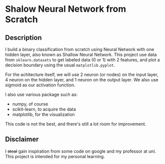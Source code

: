 # Shalow Neural Network from Scratch

## Description

I build a binary classification from scratch using Neural Network with one hidden layer, also known as Shallow Neural Network.
This project use data from `sklearn.datasets` to get labeled data (0 or 1) with 2 features, and plot a decision boundary using the usual `matplotlib.pyplot`.

For the achitecture itself, we will use 2 neuron (or nodes) on the input layer, 4 neuron on the hidden layer, and 1 neuron on the output layer. We also use sigmoid 
as our activation function.

I also use various package such as:

- numpy, of course
- scikit-learn, to acquire the data
- matplotlib, for the visualization

This code is not the best, and there's still a lot room for improvement.

## Disclaimer
I ~~steal~~ gain inspiration from some code on google and my professor at uni. This project is intended for my personal learning.
